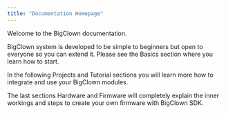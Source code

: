 ```yaml
---
title: "Documentation Homepage"
---
```


Welcome to the BigClown documentation.

BigClown system is developed to be simple to beginners but open to everyone so you can extend it. Please see the Basics section where you learn how to start.

In the following Projects and Tutorial sections you will learn more how to integrate and use your BigClown modules.

The last sections Hardware and Firmware will completely explain the inner workings and steps to create your own firmware with BigClown SDK.

